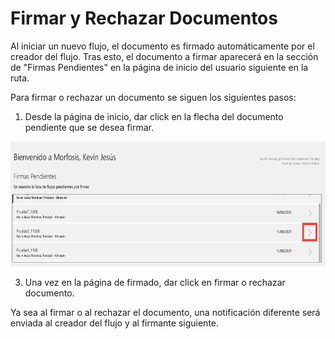 # Firmar y Rechazar Documentos

Al iniciar un nuevo flujo, el documento es firmado automáticamente por el creador del flujo. Tras esto, el documento a firmar aparecerá en la sección de "Firmas Pendientes" en la página de inicio del usuario siguiente en la ruta.

Para firmar o rechazar un documento se siguen los siguientes pasos:
1. Desde la página de inicio, dar click en la flecha del documento pendiente que se desea firmar.

<p align = "center">
    <img src="./Imagenes/firmar_1.png" height="200">
<p>
  
3. Una vez en la página de firmado, dar click en firmar o rechazar documento.

Ya sea al firmar o al rechazar el documento, una notificación diferente será enviada al creador del flujo y al firmante siguiente.
